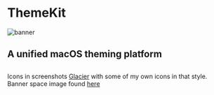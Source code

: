 # ThemeKit

![banner](https://github.com/MTACS/ThemeKit/blob/master/images/banner.png)

## A unified macOS theming platform

##

Icons in screenshots [Glacier](https://glaciericons.com/) with some of my own icons in that style. Banner space image found [here](https://www.spacetelescope.org/images/heic1105a/)

